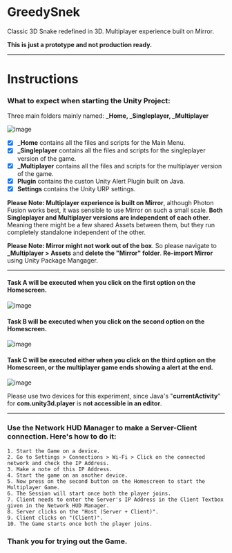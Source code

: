 # GreedySnek
Classic 3D Snake redefined in 3D. Multiplayer experience built on Mirror. 

**This is just a prototype and not production ready.**
<hr/>

# Instructions

### What to expect when starting the Unity Project:

Three main folders mainly named: **_Home, _Singleplayer, _Multiplayer** 

![image](https://user-images.githubusercontent.com/22803230/218022434-38984cb3-26d4-437e-ad3d-9b4edee81bdb.png)


- [x] **_Home** contains all the files and scripts for the Main Menu.
- [x] **_Singleplayer** contains all the files and scripts for the singleplayer version of the game.
- [x] **_Multiplayer** contains all the files and scripts for the multiplayer version of the game.
- [x] **Plugin** contains the custon Unity Alert Plugin built on Java.
- [x] **Settings** contains the Unity URP settings.

**Please Note: Multiplayer experience is built on Mirror**, although Photon Fusion works best, it was sensible to use Mirror on such a small scale. **Both Singleplayer and Multiplayer versions are independent of each other**. Meaning there might be a few shared Assets between them, but they run completely standalone independent of the other.

**Please Note: Mirror might not work out of the box**. So please navigate to **_Multiplayer > Assets** and **delete the "Mirror" folder**. **Re-import Mirror** using Unity Package Mangager.

<hr/>

#### Task A will be executed when you click on the first option on the Homescreen.
![image](https://user-images.githubusercontent.com/22803230/218023014-d2c71e83-1098-4449-9af6-a8a2a918dad5.png)

#### Task B will be executed when you click on the second option on the Homescreen.
![image](https://user-images.githubusercontent.com/22803230/218023701-d35d2b55-2cc0-4ed7-99ae-5b599e158d3f.png)

#### Task C will be executed either when you click on the third option on the Homescreen, or the multiplayer game ends showing a alert at the end. 
![image](https://user-images.githubusercontent.com/22803230/218023748-f227b422-2a06-481c-b693-d19728c1029e.png)

Please use two devices for this experiment, since Java's "**currentActivity**" for **com.unity3d.player** is **not accessible in an editor**.

<hr/>


### Use the Network HUD Manager to make a Server-Client connection. Here's how to do it:
```
1. Start the Game on a device.
2. Go to Settings > Connections > Wi-Fi > Click on the connected network and check the IP Address.
3. Make a note of this IP Address.
4. Start the game on an another device.
5. Now press on the second button on the Homescreen to start the Multiplayer Game. 
6. The Session will start once both the player joins.
7. Client needs to enter the Server's IP Address in the Client Textbox given in the Network HUD Manager.
8. Server clicks on the "Host (Server + Client)".
9. Client clicks on "(Client)".
10. The Game starts once both the player joins.
```

### Thank you for trying out the Game.
